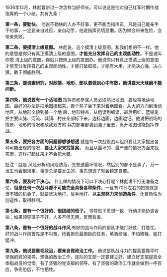 
1936年12月，林彪曾讲过一次怎样当好师长。可以说这是他对自己红军时期作战指挥的一个小结，共有九条：

**第一条，要勤快。**
他说不勤快的人办不好事，更不能当指挥员，凡是自己能亲手干的事，一定要亲自过目，亲自动手，他说指挥员切忌懒。因为懒会带来危险，会带来失败。

**第二条，要摸清上级意图。**
林彪说，这个摸清上级意图，和我们想的不一样。他的意思是你只有真正摸清上级的意图，**才能充分发挥自己的主观能动性**。不是说叫你摸 清上级的意图，你就只按照上级的意图办。他说你只有真正摸清上级的意图才能充分发挥自己的主观能动性，才能打破框框，才能有大用，才能决心强，决心狠，敢于彻底胜利。


**第三条，要调查研究，对敌情、地形、部队要做到心中有数，他讲要天天琢磨不能间断。**


**第四条，他说要有一个活地图**
指挥员和参谋人员必须熟记地图，要经常地读地图，最好的办法是把地图挂起来，搬个凳子坐下来对着地图看。从大的方向到活动地区，从地形全貌到某一个地 段、地形特点，从粗读到细读，最后用红、蓝铅笔把主要山脉、河流、城镇、村庄全部标下来，边标边画，边画边记。他说把战场的情景、地形的情况和敌我双方的 兵力部署都装到脑子里去，离开地图也能指挥作战。


**第五条，要把各方面的问题都想够想透**
就是每一次战役战斗组织要让大家提出各种可能出现的情况，**要让大家来找答案**， 而且从最坏的、最严重的情况方面来找答案。这样打起仗来才不会犯大错。

批注：就是 风险分析和风险防范，先想透最坏情况，然后别的都不是事了，万一发生也会很淡定。事情总是要发生的，事先想透了就会镇定自若。


**第六条，要及时下决心。**
什么样的情况下可以下决心打呢？林彪讲不打无准备之仗，**但是任何一次战斗都不可能完全具备各种条件**。一旦有70%左右的把握就是很不错的机会了，就要坚决地打，放手地打。**以主观努力来创造条件**，化冒险性为创造性，取得胜利。

**第七条，要有一个很好的、很团结的班子。**
领导班子思想一致，行动才能协调合拍；如果领导班子不好，人多不但无用，反而有害。


**第八条，要有一个很好的战斗作风**
有好的战斗作风的部队才能打好仗、打胜仗。好的战斗作风首先是不叫苦，抢着担负最艰巨的任务，英勇顽强，不怕牺牲，猛打猛冲。


**第九条，他说要重视政治，要亲自做政治工作。**
他说部队战斗力的提高要靠平时坚强的党的领导，坚强的政治工作，连队的支部一定要建立好，建立好支部提高全体指战员的觉悟。有了坚强的党支部的领导，有了坚强的政治工作就会做到一呼百应，争先恐后，不怕牺牲。



